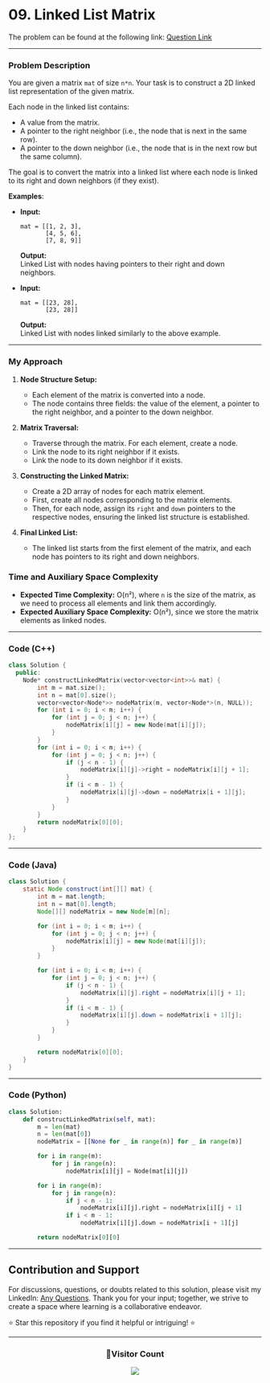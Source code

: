 # **09. Linked List Matrix**

The problem can be found at the following link: [Question Link](https://www.geeksforgeeks.org/problems/linked-list-matrix/1)

---

### Problem Description

You are given a matrix `mat` of size `n*n`. Your task is to construct a 2D linked list representation of the given matrix.

Each node in the linked list contains:
- A value from the matrix.
- A pointer to the right neighbor (i.e., the node that is next in the same row).
- A pointer to the down neighbor (i.e., the node that is in the next row but the same column).

The goal is to convert the matrix into a linked list where each node is linked to its right and down neighbors (if they exist).

**Examples**:

- **Input:**
  ```
  mat = [[1, 2, 3], 
         [4, 5, 6], 
         [7, 8, 9]]
  ```
  **Output:**  
  Linked List with nodes having pointers to their right and down neighbors.

- **Input:**
  ```
  mat = [[23, 28], 
         [23, 28]]
  ```
  **Output:**  
  Linked List with nodes linked similarly to the above example.

---

### My Approach

1. **Node Structure Setup:**
   - Each element of the matrix is converted into a node.
   - The node contains three fields: the value of the element, a pointer to the right neighbor, and a pointer to the down neighbor.

2. **Matrix Traversal:**
   - Traverse through the matrix. For each element, create a node.
   - Link the node to its right neighbor if it exists.
   - Link the node to its down neighbor if it exists.

3. **Constructing the Linked Matrix:**
   - Create a 2D array of nodes for each matrix element.
   - First, create all nodes corresponding to the matrix elements.
   - Then, for each node, assign its `right` and `down` pointers to the respective nodes, ensuring the linked list structure is established.

4. **Final Linked List:**
   - The linked list starts from the first element of the matrix, and each node has pointers to its right and down neighbors.

### Time and Auxiliary Space Complexity

- **Expected Time Complexity:** O(n²), where `n` is the size of the matrix, as we need to process all elements and link them accordingly.
- **Expected Auxiliary Space Complexity:** O(n²), since we store the matrix elements as linked nodes.

---

### Code (C++)

```cpp
class Solution {
  public:
    Node* constructLinkedMatrix(vector<vector<int>>& mat) {
        int m = mat.size();
        int n = mat[0].size();
        vector<vector<Node*>> nodeMatrix(m, vector<Node*>(n, NULL));
        for (int i = 0; i < m; i++) {
            for (int j = 0; j < n; j++) {
                nodeMatrix[i][j] = new Node(mat[i][j]);
            }
        }
        for (int i = 0; i < m; i++) {
            for (int j = 0; j < n; j++) {
                if (j < n - 1) {
                    nodeMatrix[i][j]->right = nodeMatrix[i][j + 1]; 
                }
                if (i < m - 1) {
                    nodeMatrix[i][j]->down = nodeMatrix[i + 1][j]; 
                }
            }
        }
        return nodeMatrix[0][0];
    }
};
```

---

### Code (Java)

```java
class Solution {
    static Node construct(int[][] mat) {
        int m = mat.length;
        int n = mat[0].length;
        Node[][] nodeMatrix = new Node[m][n];

        for (int i = 0; i < m; i++) {
            for (int j = 0; j < n; j++) {
                nodeMatrix[i][j] = new Node(mat[i][j]);
            }
        }

        for (int i = 0; i < m; i++) {
            for (int j = 0; j < n; j++) {
                if (j < n - 1) {
                    nodeMatrix[i][j].right = nodeMatrix[i][j + 1]; 
                }
                if (i < m - 1) {
                    nodeMatrix[i][j].down = nodeMatrix[i + 1][j]; 
                }
            }
        }

        return nodeMatrix[0][0];
    }
}
```

---

### Code (Python)

```python
class Solution:
    def constructLinkedMatrix(self, mat):
        m = len(mat)
        n = len(mat[0])
        nodeMatrix = [[None for _ in range(n)] for _ in range(m)]

        for i in range(m):
            for j in range(n):
                nodeMatrix[i][j] = Node(mat[i][j])

        for i in range(m):
            for j in range(n):
                if j < n - 1:
                    nodeMatrix[i][j].right = nodeMatrix[i][j + 1]  
                if i < m - 1:
                    nodeMatrix[i][j].down = nodeMatrix[i + 1][j]  

        return nodeMatrix[0][0]
```

---

## Contribution and Support

For discussions, questions, or doubts related to this solution, please visit my LinkedIn: [Any Questions](https://www.linkedin.com/in/het-patel-8b110525a/). Thank you for your input; together, we strive to create a space where learning is a collaborative endeavor.

⭐ Star this repository if you find it helpful or intriguing! ⭐

---
<div align="center">
  <h3><b>📍Visitor Count</b></h3>
</div>

<p align="center" >   
  <img src="https://profile-counter.glitch.me/Hunterdii/count.svg" />  
</p>
